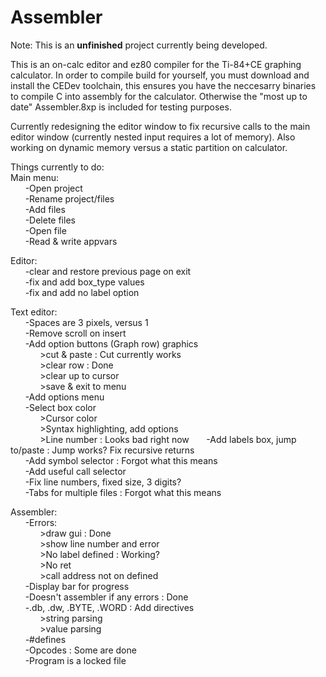 # Assembler

Note:
This is an **unfinished** project currently being developed.

This is an on-calc editor and ez80 compiler for the Ti-84+CE graphing calculator.
In order to compile build for yourself, you must download and install the CEDev toolchain,
this ensures you have the neccesarry binaries to compile C into assembly for the calculator.
Otherwise the "most up to date" Assembler.8xp is included for testing purposes. 

Currently redesigning the editor window to fix recursive calls to the main editor window
(currently nested input requires a lot of memory). Also working on dynamic memory versus a static 
partition on calculator.

Things currently to do:  
Main menu:  
&nbsp;&nbsp;&nbsp;&nbsp;&nbsp;&nbsp;-Open project    
&nbsp;&nbsp;&nbsp;&nbsp;&nbsp;&nbsp;-Rename project/files  
&nbsp;&nbsp;&nbsp;&nbsp;&nbsp;&nbsp;-Add files  
&nbsp;&nbsp;&nbsp;&nbsp;&nbsp;&nbsp;-Delete files  
&nbsp;&nbsp;&nbsp;&nbsp;&nbsp;&nbsp;-Open file  
&nbsp;&nbsp;&nbsp;&nbsp;&nbsp;&nbsp;-Read & write appvars  
  
Editor:  
&nbsp;&nbsp;&nbsp;&nbsp;&nbsp;&nbsp;-clear and restore previous page on exit    
&nbsp;&nbsp;&nbsp;&nbsp;&nbsp;&nbsp;-fix and add box_type values  
&nbsp;&nbsp;&nbsp;&nbsp;&nbsp;&nbsp;-fix and add no label option  
  
Text editor:  
&nbsp;&nbsp;&nbsp;&nbsp;&nbsp;&nbsp;-Spaces are 3 pixels, versus 1  
&nbsp;&nbsp;&nbsp;&nbsp;&nbsp;&nbsp;-Remove scroll on insert  
&nbsp;&nbsp;&nbsp;&nbsp;&nbsp;&nbsp;-Add option buttons (Graph row) graphics   
&nbsp;&nbsp;&nbsp;&nbsp;&nbsp;&nbsp;&nbsp;&nbsp;&nbsp;&nbsp;&nbsp;&nbsp;>cut & paste : Cut currently works  
&nbsp;&nbsp;&nbsp;&nbsp;&nbsp;&nbsp;&nbsp;&nbsp;&nbsp;&nbsp;&nbsp;&nbsp;>clear row : Done  
&nbsp;&nbsp;&nbsp;&nbsp;&nbsp;&nbsp;&nbsp;&nbsp;&nbsp;&nbsp;&nbsp;&nbsp;>clear up to cursor  
&nbsp;&nbsp;&nbsp;&nbsp;&nbsp;&nbsp;&nbsp;&nbsp;&nbsp;&nbsp;&nbsp;&nbsp;>save & exit to menu  
&nbsp;&nbsp;&nbsp;&nbsp;&nbsp;&nbsp;-Add options menu  
&nbsp;&nbsp;&nbsp;&nbsp;&nbsp;&nbsp;-Select box color  
&nbsp;&nbsp;&nbsp;&nbsp;&nbsp;&nbsp;&nbsp;&nbsp;&nbsp;&nbsp;&nbsp;&nbsp;>Cursor color  
&nbsp;&nbsp;&nbsp;&nbsp;&nbsp;&nbsp;&nbsp;&nbsp;&nbsp;&nbsp;&nbsp;&nbsp;>Syntax highlighting, add options  
&nbsp;&nbsp;&nbsp;&nbsp;&nbsp;&nbsp;&nbsp;&nbsp;&nbsp;&nbsp;&nbsp;&nbsp;>Line number : Looks bad right now 
&nbsp;&nbsp;&nbsp;&nbsp;&nbsp;&nbsp;-Add labels box, jump to/paste : Jump works? Fix recursive returns  
&nbsp;&nbsp;&nbsp;&nbsp;&nbsp;&nbsp;-Add symbol selector : Forgot what this means  
&nbsp;&nbsp;&nbsp;&nbsp;&nbsp;&nbsp;-Add useful call selector  
&nbsp;&nbsp;&nbsp;&nbsp;&nbsp;&nbsp;-Fix line numbers, fixed size, 3 digits?  
&nbsp;&nbsp;&nbsp;&nbsp;&nbsp;&nbsp;-Tabs for multiple files : Forgot what this means  

Assembler:  
&nbsp;&nbsp;&nbsp;&nbsp;&nbsp;&nbsp;-Errors:  
&nbsp;&nbsp;&nbsp;&nbsp;&nbsp;&nbsp;&nbsp;&nbsp;&nbsp;&nbsp;&nbsp;&nbsp;>draw gui : Done  
&nbsp;&nbsp;&nbsp;&nbsp;&nbsp;&nbsp;&nbsp;&nbsp;&nbsp;&nbsp;&nbsp;&nbsp;>show line number and error   
&nbsp;&nbsp;&nbsp;&nbsp;&nbsp;&nbsp;&nbsp;&nbsp;&nbsp;&nbsp;&nbsp;&nbsp;>No label defined : Working?   
&nbsp;&nbsp;&nbsp;&nbsp;&nbsp;&nbsp;&nbsp;&nbsp;&nbsp;&nbsp;&nbsp;&nbsp;>No ret  
&nbsp;&nbsp;&nbsp;&nbsp;&nbsp;&nbsp;&nbsp;&nbsp;&nbsp;&nbsp;&nbsp;&nbsp;>call address not on defined    
&nbsp;&nbsp;&nbsp;&nbsp;&nbsp;&nbsp;-Display bar for progress  
&nbsp;&nbsp;&nbsp;&nbsp;&nbsp;&nbsp;-Doesn't assembler if any errors : Done  
&nbsp;&nbsp;&nbsp;&nbsp;&nbsp;&nbsp;-.db, .dw, .BYTE, .WORD : Add directives  
&nbsp;&nbsp;&nbsp;&nbsp;&nbsp;&nbsp;&nbsp;&nbsp;&nbsp;&nbsp;&nbsp;&nbsp;>string parsing  
&nbsp;&nbsp;&nbsp;&nbsp;&nbsp;&nbsp;&nbsp;&nbsp;&nbsp;&nbsp;&nbsp;&nbsp;>value parsing  
&nbsp;&nbsp;&nbsp;&nbsp;&nbsp;&nbsp;-#defines  
&nbsp;&nbsp;&nbsp;&nbsp;&nbsp;&nbsp;-Opcodes : Some are done  
&nbsp;&nbsp;&nbsp;&nbsp;&nbsp;&nbsp;-Program is a locked file
